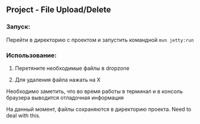 ## Project - File Upload/Delete

### Запуск:
Перейти в директорию с проектом и запустить командной `mvn jetty:run`

### Использование:
1) Перетяните необходимые файлы в dropzone

2) Для удаления файла нажать на X

Необходимо заметить, что во время работы в терминал и в консоль браузера выводится отладочная информация

На данный момент, файлы сохраняются в директорию проекта. Need to deal with this.
